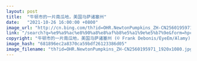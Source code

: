 ```yaml
---
layout: post
title:  "牛顿市的一片南瓜地，美国马萨诸塞州"
date:   "2021-10-26 16:00:00 +0800"
image_url: "http://cn.bing.com/th?id=OHR.NewtonPumpkins_ZH-CN2560195971_1920x1080.jpg&rf=LaDigue_1920x1080.jpg&pid=hp"
link: "/search?q=%e9%a9%ac%e8%90%a8%e8%af%b8%e5%a1%9e%e5%b7%9e&form=hpcapt&mkt=zh-cn"
copyright: "牛顿市的一片南瓜地，美国马萨诸塞州 (© Frank Debonis/EyeEm/Alamy)"
image_hash: "681896ec2a8370ca59bdf26123386d05"
image_filename: "th?id=OHR.NewtonPumpkins_ZH-CN2560195971_1920x1080.jpg&rf=LaDigue_1920x1080.jpg&pid=hp"
---
```

